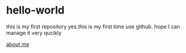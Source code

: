 # hello-world
this is my first repository
yes.this is my first time use github.
hope I can manage it very qucikly

[about me](about.md)
